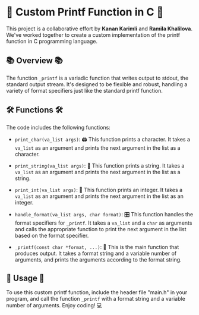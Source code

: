 
# 🚀 Custom Printf Function in C 🚀

This project is a collaborative effort by **Kanan Karimli** and **Ramila Khalilova**. We've worked together to create a custom implementation of the printf function in C programming language.

## 📚 Overview 📚

The function `_printf` is a variadic function that writes output to stdout, the standard output stream. It's designed to be flexible and robust, handling a variety of format specifiers just like the standard printf function.

## 🛠️ Functions 🛠️

The code includes the following functions:

- `print_char(va_list args)`: 🖨️ This function prints a character. It takes a `va_list` as an argument and prints the next argument in the list as a character.

- `print_string(va_list args)`: 📝 This function prints a string. It takes a `va_list` as an argument and prints the next argument in the list as a string.

- `print_int(va_list args)`: 🔢 This function prints an integer. It takes a `va_list` as an argument and prints the next argument in the list as an integer.

- `handle_format(va_list args, char format)`: 🎛️ This function handles the format specifiers for `_printf`. It takes a `va_list` and a `char` as arguments and calls the appropriate function to print the next argument in the list based on the format specifier.

- `_printf(const char *format, ...)`: 🎉 This is the main function that produces output. It takes a format string and a variable number of arguments, and prints the arguments according to the format string.

## 🚀 Usage 🚀

To use this custom printf function, include the header file "main.h" in your program, and call the function `_printf` with a format string and a variable number of arguments. Enjoy coding! 💻
